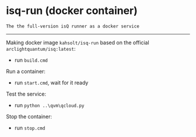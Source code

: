 # isq-run (docker container)

    The the full-version isQ runner as a docker service

----

Making docker image `kahsolt/isq-run` based on the official `arclightquantum/isq:latest`:

- run `build.cmd`

Run a container:

- run `start.cmd`, wait for it ready

Test the service:

- run `python ..\qvm\qcloud.py`

Stop the container:

- run `stop.cmd`
